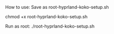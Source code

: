 How to use:
Save as root-hyprland-koko-setup.sh

chmod +x root-hyprland-koko-setup.sh

Run as root: ./root-hyprland-koko-setup.sh


